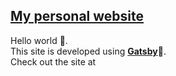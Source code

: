 [**My personal website**](https://github.com/carlosvillasanchez/personal-website)
-
Hello world 👋. <br/>
This site is developed using [**Gatsby**](https://www.gatsbyjs.org/)🚀.<br/>
Check out the site at 

